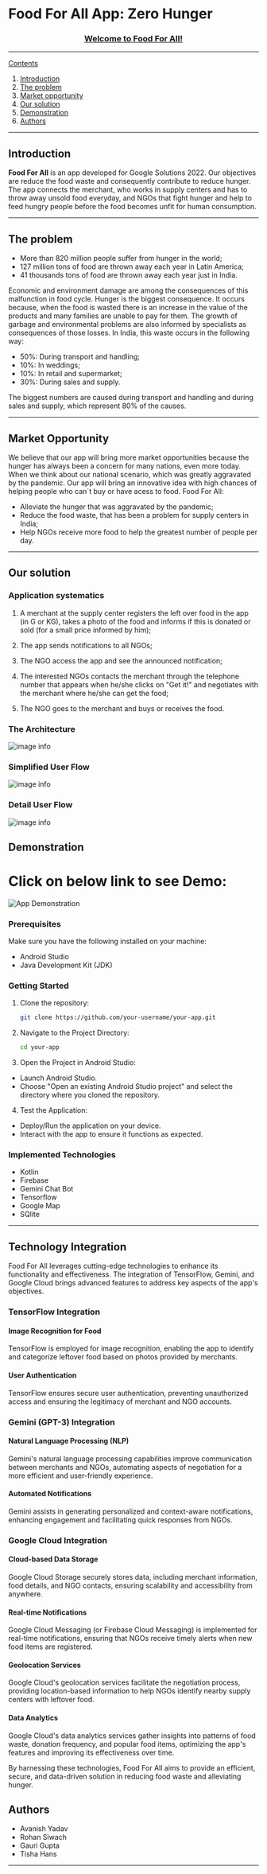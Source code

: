 # Food For All App: Zero Hunger

<p align="center">
  <a href="" rel="noopener">

</p>
<h3 align="center">Welcome to Food For All!</h3>


   

---

Contents 


1. [Introduction](#introduction)
1. [The problem](#the-problem)
1. [Market opportunity](#Market-opportunity)
1. [Our solution](#our-solution)
2. [Demonstration](#Demonstration)
3. [Authors](#authors)

---

## Introduction

__Food For All__ is an app developed for Google Solutions 2022. Our objectives are reduce the food waste and consequently contribute to reduce hunger. The app connects the merchant, who works in supply centers and has to throw away unsold food everyday, and NGOs that fight hunger and help to feed hungry people before the food becomes  unfit for human consumption.


---

## The problem

- More than 820 million people suffer from hunger in the world;
- 127 million tons of food are thrown away each year in Latin America;
- 41 thousands tons of food are thrown away each year just in India.

Economic and environment damage are among the consequences of this malfunction in food cycle. Hunger is the biggest consequence. It occurs because, when the food is wasted there is an increase in the value of the products and many families are unable to pay for them. The growth of garbage and environmental problems are also informed by specialists as consequences of those losses. In India, this waste occurs in the following way:
- 50%: During transport and handling;
- 10%: In weddings;
- 10%: In retail and supermarket;
- 30%: During sales and supply.

The biggest numbers are caused during transport and handling and during sales and supply, which represent 80% of the causes.

---

## Market Opportunity

We believe that our app will bring more market opportunities because the hunger has always been a concern for many nations, even more today. When we think about our national scenario, which was greatly aggravated by the pandemic. Our app will bring an innovative idea with high chances of helping people who can´t buy or have acess to food.
Food For All:

- Alleviate the hunger that was aggravated by the pandemic;
- Reduce the food waste, that has been a problem for supply centers in India;
- Help NGOs receive more food to help the greatest number of people per day.

---

## Our solution

### Application systematics

1. A merchant at the supply center registers the left over food in the app (in G or KG), takes a photo of the food and informs if this is donated or sold (for a small price informed by him);

2. The app sends notifications to all NGOs; 

3. The NGO access the app and see the announced notification;

4. The interested NGOs contacts the merchant through the telephone number that appears when he/she clicks on "Get it!" and negotiates with the merchant where he/she can get the food;

5. The NGO goes to the merchant and buys or receives the food.

### The Architecture

![image info](./img/pub.png)


### Simplified User Flow  

![image info](./img/user_flow_simpli.png)

### Detail User Flow
![image info](./img/design.png)


## Demonstration

# Click on below link to see Demo:

![App Demonstration](https://youtu.be/CBoecD8DByA)


### Prerequisites

Make sure you have the following installed on your machine:

- Android Studio
- Java Development Kit (JDK)

### Getting Started

1. Clone the repository:

   ```bash
   git clone https://github.com/your-username/your-app.git

2. Navigate to the Project Directory:

    ```bash
    cd your-app

3. Open the Project in Android Studio:

- Launch Android Studio.
- Choose "Open an existing Android Studio project" and select the directory where you cloned the repository.

4. Test the Application:

- Deploy/Run the application on your device.
- Interact with the app to ensure it functions as expected.

### Implemented Technologies   

- Kotlin
- Firebase
- Gemini Chat Bot
- Tensorflow
- Google Map
- SQlite

---

## Technology Integration

Food For All leverages cutting-edge technologies to enhance its functionality and effectiveness. The integration of TensorFlow, Gemini, and Google Cloud brings advanced features to address key aspects of the app's objectives.

### TensorFlow Integration

#### Image Recognition for Food

TensorFlow is employed for image recognition, enabling the app to identify and categorize leftover food based on photos provided by merchants.

#### User Authentication

TensorFlow ensures secure user authentication, preventing unauthorized access and ensuring the legitimacy of merchant and NGO accounts.

### Gemini (GPT-3) Integration

#### Natural Language Processing (NLP)

Gemini's natural language processing capabilities improve communication between merchants and NGOs, automating aspects of negotiation for a more efficient and user-friendly experience.

#### Automated Notifications

Gemini assists in generating personalized and context-aware notifications, enhancing engagement and facilitating quick responses from NGOs.

### Google Cloud Integration

#### Cloud-based Data Storage

Google Cloud Storage securely stores data, including merchant information, food details, and NGO contacts, ensuring scalability and accessibility from anywhere.

#### Real-time Notifications

Google Cloud Messaging (or Firebase Cloud Messaging) is implemented for real-time notifications, ensuring that NGOs receive timely alerts when new food items are registered.

#### Geolocation Services

Google Cloud's geolocation services facilitate the negotiation process, providing location-based information to help NGOs identify nearby supply centers with leftover food.

#### Data Analytics

Google Cloud's data analytics services gather insights into patterns of food waste, donation frequency, and popular food items, optimizing the app's features and improving its effectiveness over time.

By harnessing these technologies, Food For All aims to provide an efficient, secure, and data-driven solution in reducing food waste and alleviating hunger.


## Authors

* Avanish Yadav
* Rohan Siwach
* Gauri Gupta
* Tisha Hans


 
---


